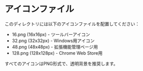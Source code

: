 # アイコンファイル

このディレクトリには以下のアイコンファイルを配置してください：

- 16.png (16x16px) - ツールバーアイコン
- 32.png (32x32px) - Windows用アイコン
- 48.png (48x48px) - 拡張機能管理ページ用
- 128.png (128x128px) - Chrome Web Store用

すべてのアイコンはPNG形式で、透明背景を推奨します。